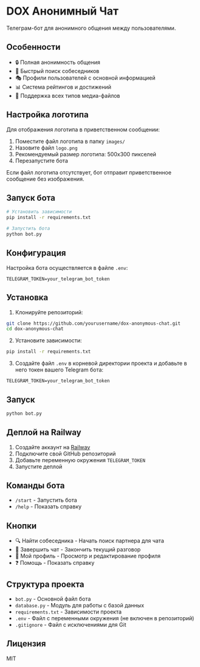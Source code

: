 # DOX Анонимный Чат

Телеграм-бот для анонимного общения между пользователями.

## Особенности

- 🔒 Полная анонимность общения
- 👥 Быстрый поиск собеседников
- 🎭 Профили пользователей с основной информацией
- 📊 Система рейтингов и достижений
- 📱 Поддержка всех типов медиа-файлов

## Настройка логотипа

Для отображения логотипа в приветственном сообщении:

1. Поместите файл логотипа в папку `images/`
2. Назовите файл `logo.png`
3. Рекомендуемый размер логотипа: 500x300 пикселей
4. Перезапустите бота

Если файл логотипа отсутствует, бот отправит приветственное сообщение без изображения.

## Запуск бота

```bash
# Установить зависимости
pip install -r requirements.txt

# Запустить бота
python bot.py
```

## Конфигурация

Настройка бота осуществляется в файле `.env`:

```
TELEGRAM_TOKEN=your_telegram_bot_token
```

## Установка

1. Клонируйте репозиторий:
```bash
git clone https://github.com/yourusername/dox-anonymous-chat.git
cd dox-anonymous-chat
```

2. Установите зависимости:
```bash
pip install -r requirements.txt
```

3. Создайте файл `.env` в корневой директории проекта и добавьте в него токен вашего Telegram бота:
```
TELEGRAM_TOKEN=your_telegram_bot_token
```

## Запуск

```bash
python bot.py
```

## Деплой на Railway

1. Создайте аккаунт на [Railway](https://railway.app/)
2. Подключите свой GitHub репозиторий
3. Добавьте переменную окружения `TELEGRAM_TOKEN`
4. Запустите деплой

## Команды бота

- `/start` - Запустить бота
- `/help` - Показать справку

## Кнопки

- 🔍 Найти собеседника - Начать поиск партнера для чата
- 🚫 Завершить чат - Закончить текущий разговор
- 👤 Мой профиль - Просмотр и редактирование профиля
- ❓ Помощь - Показать справку

## Структура проекта

- `bot.py` - Основной файл бота
- `database.py` - Модуль для работы с базой данных
- `requirements.txt` - Зависимости проекта
- `.env` - Файл с переменными окружения (не включен в репозиторий)
- `.gitignore` - Файл с исключениями для Git

## Лицензия

MIT 